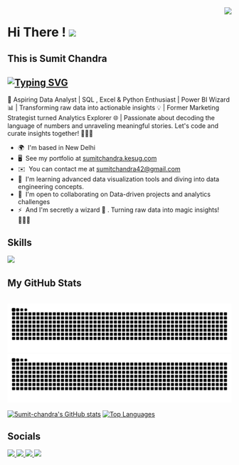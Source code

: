 <img align="right" src="https://visitor-badge.laobi.icu/badge?page_id=5umitchandra" />

# Hi There ! ![](https://user-images.githubusercontent.com/18350557/176309783-0785949b-9127-417c-8b55-ab5a4333674e.gif)
## This is **Sumit Chandra**

[![Typing SVG](https://readme-typing-svg.demolab.com?font=Fira+Code&size=15&pause=600&color=F7F7F7&vCenter=true&random=false&width=500&lines=Data+Analyst;Marketing+Strategist;SQL+Developer;Power+BI++Insights+Developer;Crafting+data+narratives+with+SQL+and+Python;Transforming+data+into+actionable+insights)](https://git.io/typing-svg)
-----------------------------------------

🚀 Aspiring Data Analyst | SQL , Excel & Python Enthusiast | Power BI Wizard 📊 | Transforming raw data into actionable insights 💡 | Former Marketing Strategist turned Analytics Explorer 🌐 | Passionate about decoding the language of numbers and unraveling meaningful stories. Let's code and curate insights together! 👨‍💻✨

*   🌍  I'm based in New Delhi
*   🖥️  See my portfolio at [sumitchandra.kesug.com](https://sumitchandra.kesug.com)
*   ✉️  You can contact me at [sumitchandra42@gmail.com](mailto:sumitchandra42@gmail.com)
*   🧠  I'm learning advanced data visualization tools and diving into data engineering concepts.
*   🤝  I'm open to collaborating on Data-driven projects and analytics challenges
*   ⚡  And I'm secretly a wizard 🙂 . Turning raw data into magic insights! 🧙‍♂️✨

## Skills 

<img src="https://skillicons.dev/icons?i=mysql,python,wordpress,html,vscode,git" /><br>

## My GitHub Stats

<div align="center">
  <br>
<picture>
  <source media="(prefers-color-scheme: dark)" srcset="https://raw.githubusercontent.com/5umit-chandra/5umit-chandra/output/github-contribution-grid-snake-dark.svg.svg" />
  <source media="(prefers-color-scheme: light)" srcset="https://raw.githubusercontent.com/5umit-chandra/5umit-chandra/output/github-contribution-grid-snake.svg" />
  <img alt="github-snake" src="https://raw.githubusercontent.com/5umit-chandra/5umit-chandra/output/github-contribution-grid-snake.svg" />
</picture>
  
  <img alt="snk" src="https://raw.githubusercontent.com/5umit-chandra/5umit-chandra/output/github-contribution-grid-snake.svg" />
  <br/>
</div>

<a href="http://www.github.com/5umit-chandra"><img src="https://github-readme-stats.vercel.app/api?username=5umit-chandra&show_icons=true&hide=&count_private=true&title_color=0891b2&text_color=ffffff&icon_color=0891b2&bg_color=1c1917&hide_border=true&show_icons=true" alt="5umit-chandra's GitHub stats" /></a>
<a href="https://github.com/5umit-chandra" align="left"><img src="https://github-readme-stats.vercel.app/api/top-langs/?username=5umit-chandra&langs_count=10&title_color=0891b2&text_color=ffffff&icon_color=0891b2&bg_color=1c1917&hide_border=true&locale=en&custom_title=Top%20%Languages" alt="Top Languages" /></a>

## Socials

  <a href="mailto:chandrasumit42@gmail.com">
    <img src="https://img.shields.io/badge/Gmail-333333?style=for-the-badge&logo=gmail&logoColor=red" />
  </a>
  <a href="https://sumitchandra.kesug.com" target="_blank">
    <img src="https://img.shields.io/badge/LinkedIn-0077B5?style=for-the-badge&logo=linkedin&logoColor=white" target="_blank" />
  </a>
  <a href="https://github.com/5umit-chandra" target="_blank">
     <img src="https://img.shields.io/badge/Portfolio-FF5722?style=for-the-badge&logo=todoist&logoColor=white" target="_blank" /> 
  </a>
  <a href="https://hackerrank.com/profile/chandrasumit42 target="_blank">
    <img src="https://img.shields.io/badge/-Hackerrank-2EC866?style=for-the-badge&logo=HackerRank&logoColor=white" target="_blank" />
  </a>
